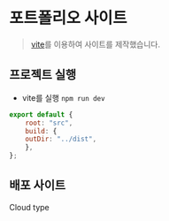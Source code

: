 # 포트폴리오 사이트 
> [vite](https://github.com/webstoryboy/port2023-vite)를 이용하여 사이트를 제작했습니다.


## 프로젝트 실행
- vite를 실행 `npm run dev`
```javascript
export default {
    root: "src",
    build: {
    outDir: "../dist", 
    },
};
```
## 배포 사이트 
Cloud type
